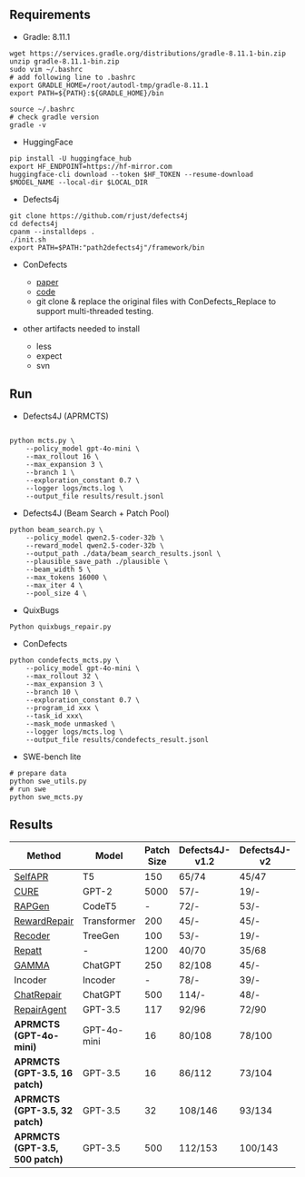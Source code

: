 ## Requirements
+ Gradle: 8.11.1
```shell
wget https://services.gradle.org/distributions/gradle-8.11.1-bin.zip
unzip gradle-8.11.1-bin.zip
sudo vim ~/.bashrc
# add following line to .bashrc
export GRADLE_HOME=/root/autodl-tmp/gradle-8.11.1
export PATH=${PATH}:${GRADLE_HOME}/bin

source ~/.bashrc
# check gradle version
gradle -v
```
+ HuggingFace
```shell
pip install -U huggingface_hub
export HF_ENDPOINT=https://hf-mirror.com
huggingface-cli download --token $HF_TOKEN --resume-download $MODEL_NAME --local-dir $LOCAL_DIR
```

+ Defects4j
```shell
git clone https://github.com/rjust/defects4j
cd defects4j
cpanm --installdeps .
./init.sh
export PATH=$PATH:"path2defects4j"/framework/bin
```

+ ConDefects
  + [paper](https://arxiv.org/abs/2310.16253)
  + [code](https://github.com/appmlk/ConDefects)
  + git clone & replace the original files with ConDefects_Replace to support multi-threaded testing.


+ other artifacts needed to install
  + less 
  + expect 
  + svn

## Run

+ Defects4J (APRMCTS)
```shell

python mcts.py \
    --policy_model gpt-4o-mini \
    --max_rollout 16 \
    --max_expansion 3 \
    --branch 1 \
    --exploration_constant 0.7 \
    --logger logs/mcts.log \
    --output_file results/result.jsonl

```

+ Defects4J (Beam Search + Patch Pool)
```shell
python beam_search.py \
    --policy_model qwen2.5-coder-32b \
    --reward_model qwen2.5-coder-32b \
    --output_path ./data/beam_search_results.jsonl \
    --plausible_save_path ./plausible \
    --beam_width 5 \
    --max_tokens 16000 \
    --max_iter 4 \
    --pool_size 4 \
```

+ QuixBugs

```shell
Python quixbugs_repair.py
```

+ ConDefects

```shell
python condefects_mcts.py \
    --policy_model gpt-4o-mini \
    --max_rollout 32 \
    --max_expansion 3 \
    --branch 10 \
    --exploration_constant 0.7 \
    --program_id xxx \
    --task_id xxx\
    --mask_mode unmasked \
    --logger logs/mcts.log \
    --output_file results/condefects_result.jsonl
```

+ SWE-bench lite
```shell
# prepare data
python swe_utils.py
# run swe
python swe_mcts.py
```

## Results

| Method                                                   | Model         | Patch Size | Defects4J-v1.2 | Defects4J-v2 | Total   | QuixBugs |
|----------------------------------------------------------|---------------|------------|----------------|--------------|---------|----------|
| [SelfAPR](https://arxiv.org/abs/2203.12755)              | T5            | 150        | 65/74          | 45/47        | 110/121 | -        |
| [CURE](https://arxiv.org/abs/2103.00073)                 | GPT-2         | 5000       | 57/-           | 19/-         | 76/-    | 26       |
| [RAPGen](https://arxiv.org/abs/2309.06057)               | CodeT5        | -          | 72/-           | 53/-         | 125/-   | -        |
| [RewardRepair](https://arxiv.org/abs/2105.04123)         | Transformer   | 200        | 45/-           | 45/-         | 90/-    | 20       |
| [Recoder](https://arxiv.org/abs/2106.08253)              | TreeGen       | 100        | 53/-           | 19/-         | 72/-    | 31       |
| [Repatt](https://ieeexplore.ieee.org/document/10457332/) | -             | 1200       | 40/70          | 35/68        | 75/138  | -        |
| [GAMMA](https://arxiv.org/abs/2309.09308)                | ChatGPT       | 250        | 82/108         | 45/-         | 127/-   | 22       |
| Incoder                                                  | Incoder       | -          | 78/-           | 39/-         | 117/-   | 37       |
| [ChatRepair](https://arxiv.org/abs/2304.00385)           | ChatGPT       | 500        | 114/-          | 48/-         | 162/-   | 40       |
| [RepairAgent](https://arxiv.org/abs/2403.17134)          | GPT-3.5  | 117        | 92/96          | 72/90        | 164/186 | -        |
| **APRMCTS (GPT-4o-mini)**                                | GPT-4o-mini   | 16         | 80/108         | 78/100       | 158/208 | 40       |
| **APRMCTS (GPT-3.5, 16 patch)**                    | GPT-3.5 | 16         | 86/112         | 73/104       | 159/216 | 40       |
| **APRMCTS (GPT-3.5, 32 patch)**                    | GPT-3.5 | 32         | 108/146        | 93/134       | 201/280 | 40       |
| **APRMCTS (GPT-3.5, 500 patch)**                    | GPT-3.5 | 500         | 112/153        | 100/143       | 212/296 | 40       |


